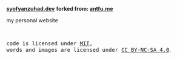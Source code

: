 **[syofyanzuhad.dev](https://syofyanzuhad.dev)**
**forked from: [antfu.me](https://antfu.me)**

my personal website

<br>

<samp>code is licensed under <a href='./LICENSE'>MIT</a>,<br> words and images are licensed under <a href='https://creativecommons.org/licenses/by-nc-sa/4.0/'>CC BY-NC-SA 4.0</a></samp>.
